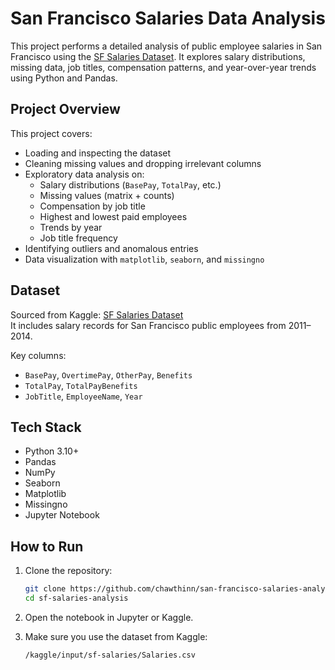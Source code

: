 # San Francisco Salaries Data Analysis

This project performs a detailed analysis of public employee salaries in San Francisco using the [SF Salaries Dataset](https://www.kaggle.com/kaggle/sf-salaries). It explores salary distributions, missing data, job titles, compensation patterns, and year-over-year trends using Python and Pandas.

## Project Overview

This project covers:

- Loading and inspecting the dataset
- Cleaning missing values and dropping irrelevant columns
- Exploratory data analysis on:
  - Salary distributions (`BasePay`, `TotalPay`, etc.)
  - Missing values (matrix + counts)
  - Compensation by job title
  - Highest and lowest paid employees
  - Trends by year
  - Job title frequency
- Identifying outliers and anomalous entries
- Data visualization with `matplotlib`, `seaborn`, and `missingno`

## Dataset

Sourced from Kaggle: [SF Salaries Dataset](https://www.kaggle.com/kaggle/sf-salaries)  
It includes salary records for San Francisco public employees from 2011–2014.

Key columns:
- `BasePay`, `OvertimePay`, `OtherPay`, `Benefits`
- `TotalPay`, `TotalPayBenefits`
- `JobTitle`, `EmployeeName`, `Year`

## Tech Stack

- Python 3.10+  
- Pandas  
- NumPy  
- Seaborn  
- Matplotlib  
- Missingno  
- Jupyter Notebook  

## How to Run

1. Clone the repository:
   ```bash
   git clone https://github.com/chawthinn/san-francisco-salaries-analysis-pandas.git
   cd sf-salaries-analysis
   ```

2. Open the notebook in Jupyter or Kaggle.

3. Make sure you use the dataset from Kaggle:
   ```bash
   /kaggle/input/sf-salaries/Salaries.csv
   ```

